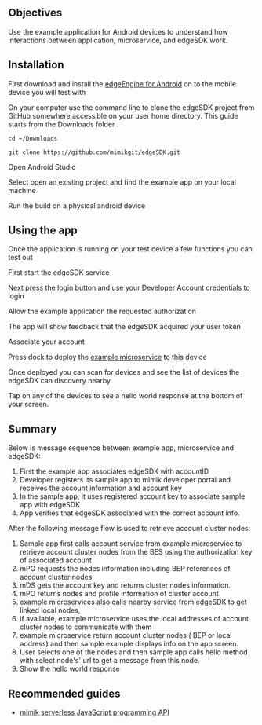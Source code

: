 ## Objectives

Use the example application for Android devices to understand how interactions between application, microservice, and edgeSDK work.

## Installation

First download and install the [edgeEngine for Android](https://developer.mimik.com/downloads/#elementor-action%3Aaction%3Dpopup%3Aopen%26settings%3DeyJpZCI6IjUwOTkiLCJ0b2dnbGUiOmZhbHNlfQ%3D%3D) on to the mobile device you will test with

On your computer use the command line to clone the edgeSDK project from GitHub somewhere accessible on your user home directory. This guide starts from the Downloads folder .

```cd ~/Downloads```

```git clone https://github.com/mimikgit/edgeSDK.git```

Open Android Studio

Select open an existing project and find the example app on your local machine

Run the build on a physical android device

## Using the app

Once the application is running on your test device a few functions you can test out

First start the edgeSDK service

Next press the login button and use your Developer Account credentials to login

Allow the example application the requested authorization

The app will show feedback that the edgeSDK acquired your user token

Associate your account

Press dock to deploy the [example microservice](https://developer.mimik.com/docs/microservices/deploy) to this device

Once deployed you can scan for devices and see the list of devices the edgeSDK can discovery nearby.

Tap on any of the devices to see a hello world response at the bottom of your screen.

## Summary

Below is message sequence between example app, microservice and edgeSDK:

1. First the example app associates edgeSDK with accountID
1. Developer registers its sample app to mimik developer portal and receives the account information and account key
1. In the sample app, it uses registered account key to associate sample app with edgeSDK
1. App verifies that edgeSDK associated with the correct account info.

After  the following message flow is used to retrieve account cluster nodes:

1. Sample app first calls account service from example microservice to retrieve account cluster nodes from the BES using the authorization key of associated account
1. mPO requests the nodes information  including BEP references of account cluster nodes.
1. mDS gets the account key and returns cluster nodes information.
1. mPO returns nodes and profile information of cluster account
1. example microservices also calls nearby service from edgeSDK to get linked local nodes,
1. if available, example microservice uses the local addresses of account cluster nodes to communicate with them
1. example microservice return account cluster nodes ( BEP or local address)  and then sample example displays info on the app screen.
1. User selects one of the nodes and then sample app calls hello method with select node's' url to get a message from this node.
1. Show the hello world response

## Recommended guides

- [mimik serverless JavaScript programming API](https://developer.mimik.com/docs/api-guides/apis)
